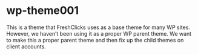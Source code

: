 wp-theme001
===========
This is a theme that FreshClicks uses as a base theme for many WP sites. However, we haven’t been using it as a proper WP parent theme. We want to make this a proper parent theme and then fix up the child themes on client accounts.
